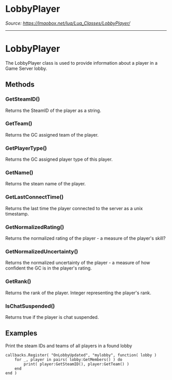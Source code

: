 # LobbyPlayer

*Source: https://lmaobox.net/lua/Lua_Classes/LobbyPlayer/*

---



# LobbyPlayer


The LobbyPlayer class is used to provide information about a player in a Game Server lobby.


## Methods


### GetSteamID()


Returns the SteamID of the player as a string.


### GetTeam()


Returns the GC assigned team of the player.


### GetPlayerType()


Returns the GC assigned player type of this player.


### GetName()


Returns the steam name of the player.


### GetLastConnectTime()


Returns the last time the player connected to the server as a unix timestamp.


### GetNormalizedRating()


Returns the normalized rating of the player - a measure of the player's skill?


### GetNormalizedUncertainty()


Returns the normalized uncertainty of the player - a measure of how confident the GC is in the player's rating.


### GetRank()


Returns the rank of the player. Integer representing the player's rank.


### IsChatSuspended()


Returns true if the player is chat suspended.


## Examples


Print the steam IDs and teams of all players in a found lobby
```
callbacks.Register( "OnLobbyUpdated", "mylobby", function( lobby )
    for _, player in pairs( lobby:GetMembers() ) do
        print( player:GetSteamID(), player:GetTeam() )
    end
end )

```


